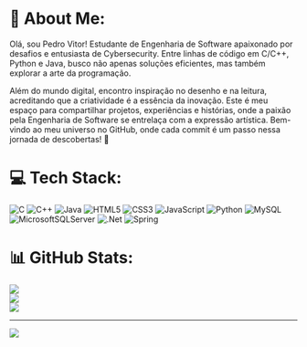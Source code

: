 # 💫 About Me:
Olá, sou Pedro Vitor! Estudante de Engenharia de Software apaixonado por desafios e entusiasta de Cybersecurity. Entre linhas de código em C/C++, Python e Java, busco não apenas soluções eficientes, mas também explorar a arte da programação.

Além do mundo digital, encontro inspiração no desenho e na leitura, acreditando que a criatividade é a essência da inovação. Este é meu espaço para compartilhar projetos, experiências e histórias, onde a paixão pela Engenharia de Software se entrelaça com a expressão artística. Bem-vindo ao meu universo no GitHub, onde cada commit é um passo nessa jornada de descobertas! 🚀


# 💻 Tech Stack:
![C](https://img.shields.io/badge/c-%2300599C.svg?style=for-the-badge&logo=c&logoColor=white) ![C++](https://img.shields.io/badge/c++-%2300599C.svg?style=for-the-badge&logo=c%2B%2B&logoColor=white) ![Java](https://img.shields.io/badge/java-%23ED8B00.svg?style=for-the-badge&logo=openjdk&logoColor=white) ![HTML5](https://img.shields.io/badge/html5-%23E34F26.svg?style=for-the-badge&logo=html5&logoColor=white) ![CSS3](https://img.shields.io/badge/css3-%231572B6.svg?style=for-the-badge&logo=css3&logoColor=white) ![JavaScript](https://img.shields.io/badge/javascript-%23323330.svg?style=for-the-badge&logo=javascript&logoColor=%23F7DF1E) ![Python](https://img.shields.io/badge/python-3670A0?style=for-the-badge&logo=python&logoColor=ffdd54) ![MySQL](https://img.shields.io/badge/mysql-%2300000f.svg?style=for-the-badge&logo=mysql&logoColor=white) ![MicrosoftSQLServer](https://img.shields.io/badge/Microsoft%20SQL%20Server-CC2927?style=for-the-badge&logo=microsoft%20sql%20server&logoColor=white) ![.Net](https://img.shields.io/badge/.NET-5C2D91?style=for-the-badge&logo=.net&logoColor=white) ![Spring](https://img.shields.io/badge/spring-%236DB33F.svg?style=for-the-badge&logo=spring&logoColor=white)
# 📊 GitHub Stats:
![](https://github-readme-stats.vercel.app/api?username=pedruuv&theme=gotham&hide_border=false&include_all_commits=false&count_private=false)<br/>
![](https://github-readme-streak-stats.herokuapp.com/?user=pedruuv&theme=gotham&hide_border=false)<br/>
![](https://github-readme-stats.vercel.app/api/top-langs/?username=pedruuv&theme=gotham&hide_border=false&include_all_commits=false&count_private=false&layout=compact)

---
[![](https://visitcount.itsvg.in/api?id=pedruuv&icon=0&color=0)](https://visitcount.itsvg.in)

<!-- Proudly created with GPRM ( https://gprm.itsvg.in ) -->
